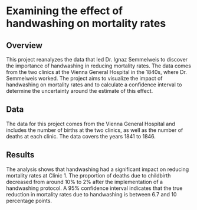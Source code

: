 # Examining the effect of handwashing on mortality rates
## Overview
This project reanalyzes the data that led Dr. Ignaz Semmelweis to discover the importance of handwashing in reducing mortality rates. The data comes from the two clinics at the Vienna General Hospital in the 1840s, where Dr. Semmelweis worked. The project aims to visualize the impact of handwashing on mortality rates and to calculate a confidence interval to determine the uncertainty around the estimate of this effect.

## Data
The data for this project comes from the Vienna General Hospital and includes the number of births at the two clinics, as well as the number of deaths at each clinic. The data covers the years 1841 to 1846.

## Results
The analysis shows that handwashing had a significant impact on reducing mortality rates at Clinic 1. The proportion of deaths due to childbirth decreased from around 10% to 2% after the implementation of a handwashing protocol. A 95% confidence interval indicates that the true reduction in mortality rates due to handwashing is between 6.7 and 10 percentage points.



